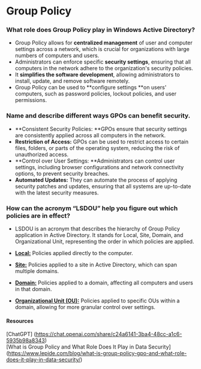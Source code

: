 # Group Policy

### What role does Group Policy play in Windows Active Directory?
- Group Policy allows for **centralized management** of user and computer settings across a network, which is crucial for organizations with large numbers of computers and users.
- Administrators can enforce specific **security settings**, ensuring that all computers in the network adhere to the organization's security policies.
-  It **simplifies the software development**, allowing administrators to install, update, and remove software remotely.
- Group Policy can be used to **configure settings **on users' computers, such as password policies, lockout policies, and user permissions.

### Name and describe different ways GPOs can benefit security.
- **Consistent Security Policies: **GPOs ensure that security settings are consistently applied across all computers in the network.
- **Restriction of Access:** GPOs can be used to restrict access to certain files, folders, or parts of the operating system, reducing the risk of unauthorized access.
- **Control over User Settings: **Administrators can control user settings, including browser configurations and network connectivity options, to prevent security breaches.
- **Automated Updates:** They can automate the process of applying security patches and updates, ensuring that all systems are up-to-date with the latest security measures.


### How can the acronym “LSDOU” help you figure out which policies are in effect?
- LSDOU is an acronym that describes the hierarchy of Group Policy application in Active Directory. It stands for Local, Site, Domain, and Organizational Unit, representing the order in which policies are applied.

- <u>**Local:**</u> Policies applied directly to the computer.
- <u>**Site:**</u> Policies applied to a site in Active Directory, which can span multiple domains.
- <u>**Domain:**</u> Policies applied to a domain, affecting all computers and users in that domain.
- <u>**Organizational Unit (OU):**</u> Policies applied to specific OUs within a domain, allowing for more granular control over settings.

#### Resources <br/>
[ChatGPT] (https://chat.openai.com/share/c24a6141-3ba4-48cc-a1c6-5935b98a8343) <br/>
[What is Group Policy and What Role Does It Play in Data Security] (https://www.lepide.com/blog/what-is-group-policy-gpo-and-what-role-does-it-play-in-data-security/)